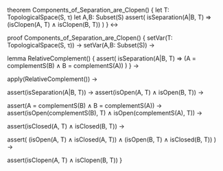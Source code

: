 theorem Components_of_Separation_are_Clopen() {
  let T: TopologicalSpace(S, τ)
  let A,B: Subset(S)
  assert(
    isSeparation(A|B, T) ⇒ 
    (isClopen(A, T) ∧ isClopen(B, T))
  )
} ↔

proof Components_of_Separation_are_Clopen() {
  setVar(T: TopologicalSpace(S, τ)) →
  setVar(A,B: Subset(S)) →
  
  lemma RelativeComplement() {
    assert(
      isSeparation(A|B, T) ⇒
      (A = complementS(B) ∧ B = complementS(A))
    )
  } →
  
  apply(RelativeComplement()) →
  
  assert(isSeparation(A|B, T)) →
  assert(isOpen(A, T) ∧ isOpen(B, T)) →
  
  assert(A = complementS(B) ∧ B = complementS(A)) →
  assert(isOpen(complementS(B), T) ∧ isOpen(complementS(A), T)) →
  
  assert(isClosed(A, T) ∧ isClosed(B, T)) →
  
  assert(
    (isOpen(A, T) ∧ isClosed(A, T)) ∧
    (isOpen(B, T) ∧ isClosed(B, T))
  ) →
  
  assert(isClopen(A, T) ∧ isClopen(B, T))
}